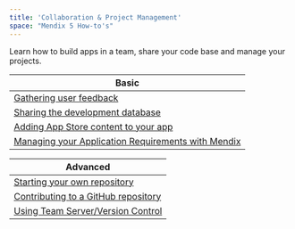 ```yaml
---
title: 'Collaboration & Project Management'
space: "Mendix 5 How-to's"
---
```


Learn how to build apps in a team, share your code base and manage your projects.

| Basic
| ------------------------------------------------------------
| [Gathering user feedback](Gathering+user+feedback)
| [Sharing the development database](Sharing+the+Development+Database)
| [Adding App Store content to your app](Adding+App+Store+content+to+your+app)
| [Managing your Application Requirements with Mendix](Managing+your+Application+Requirements+with+Mendix)

| Advanced
| ------------------------------------------------------------
| [Starting your own repository](Starting+your+own+repository)
| [Contributing to a GitHub repository](Contributing+to+a+GitHub+repository)
| [Using Team Server/Version Control](Using+Team+Server+-+Version+Control)
